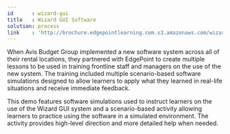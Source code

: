 ```yaml
---
id      : wizard-gui
title   : Wizard GUI Software
solution: process
link    : 'http://brochure.edgepointlearning.com.s3.amazonaws.com/wizard-gui/_FLASH_EMBED.html'
---
```

When Avis Budget Group implemented a new software system across all of their rental locations, they partnered with EdgePoint to create multiple lessons to be used in training frontline staff and managers on the use of the new system. The training included multiple scenario-based software simulations designed to allow learners to apply what they learned in real-life situations and receive immediate feedback.

This demo features software simulations used to instruct learners on the use of the Wizard GUI system and a scenario-based activity allowing learners to practice using the software in a simulated environment. The activity provides high-level direction and more detailed help when needed.
